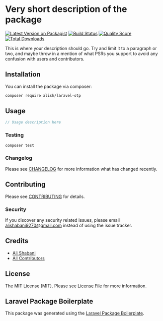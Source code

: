 # Very short description of the package

[![Latest Version on Packagist](https://img.shields.io/packagist/v/alish/laravel-otp.svg?style=flat-square)](https://packagist.org/packages/alish/laravel-otp)
[![Build Status](https://img.shields.io/travis/alish/laravel-otp/master.svg?style=flat-square)](https://travis-ci.org/alish/laravel-otp)
[![Quality Score](https://img.shields.io/scrutinizer/g/alish/laravel-otp.svg?style=flat-square)](https://scrutinizer-ci.com/g/alish/laravel-otp)
[![Total Downloads](https://img.shields.io/packagist/dt/alish/laravel-otp.svg?style=flat-square)](https://packagist.org/packages/alish/laravel-otp)

This is where your description should go. Try and limit it to a paragraph or two, and maybe throw in a mention of what PSRs you support to avoid any confusion with users and contributors.

## Installation

You can install the package via composer:

```bash
composer require alish/laravel-otp
```

## Usage

``` php
// Usage description here
```

### Testing

``` bash
composer test
```

### Changelog

Please see [CHANGELOG](CHANGELOG.md) for more information what has changed recently.

## Contributing

Please see [CONTRIBUTING](CONTRIBUTING.md) for details.

### Security

If you discover any security related issues, please email alishabani9270@gmail.com instead of using the issue tracker.

## Credits

- [Ali Shabani](https://github.com/alish)
- [All Contributors](../../contributors)

## License

The MIT License (MIT). Please see [License File](LICENSE.md) for more information.

## Laravel Package Boilerplate

This package was generated using the [Laravel Package Boilerplate](https://laravelpackageboilerplate.com).
